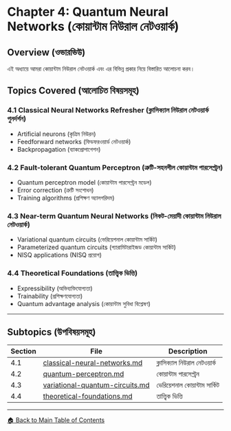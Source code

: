 # Chapter 4: Quantum Neural Networks (কোয়ান্টাম নিউরাল নেটওয়ার্ক)

## Overview (ওভারভিউ)

এই অধ্যায়ে আমরা কোয়ান্টাম নিউরাল নেটওয়ার্ক এবং এর বিভিন্ন প্রকার নিয়ে বিস্তারিত আলোচনা করব।

## Topics Covered (আলোচিত বিষয়সমূহ)

### 4.1 Classical Neural Networks Refresher (ক্লাসিক্যাল নিউরাল নেটওয়ার্ক পুনর্দর্শন)
- Artificial neurons (কৃত্রিম নিউরন)
- Feedforward networks (ফিডফরওয়ার্ড নেটওয়ার্ক)
- Backpropagation (ব্যাকপ্রোপাগেশন)

### 4.2 Fault-tolerant Quantum Perceptron (ত্রুটি-সহনশীল কোয়ান্টাম পারসেপ্ট্রন)
- Quantum perceptron model (কোয়ান্টাম পারসেপ্ট্রন মডেল)
- Error correction (ত্রুটি সংশোধন)
- Training algorithms (প্রশিক্ষণ অ্যালগরিদম)

### 4.3 Near-term Quantum Neural Networks (নিকট-মেয়াদী কোয়ান্টাম নিউরাল নেটওয়ার্ক)
- Variational quantum circuits (ভেরিয়েশনাল কোয়ান্টাম সার্কিট)
- Parameterized quantum circuits (প্যারামিটারাইজড কোয়ান্টাম সার্কিট)
- NISQ applications (NISQ প্রয়োগ)

### 4.4 Theoretical Foundations (তাত্ত্বিক ভিত্তি)
- Expressibility (অভিব্যক্তিযোগ্যতা)
- Trainability (প্রশিক্ষণযোগ্যতা)
- Quantum advantage analysis (কোয়ান্টাম সুবিধা বিশ্লেষণ)

---

## Subtopics (উপবিষয়সমূহ)

| Section | File | Description |
|---------|------|-------------|
| 4.1 | [classical-neural-networks.md](classical-neural-networks.md) | ক্লাসিক্যাল নিউরাল নেটওয়ার্ক |
| 4.2 | [quantum-perceptron.md](quantum-perceptron.md) | কোয়ান্টাম পারসেপ্ট্রন |
| 4.3 | [variational-quantum-circuits.md](variational-quantum-circuits.md) | ভেরিয়েশনাল কোয়ান্টাম সার্কিট |
| 4.4 | [theoretical-foundations.md](theoretical-foundations.md) | তাত্ত্বিক ভিত্তি |

---

[🏠 Back to Main Table of Contents](../../README.md)
